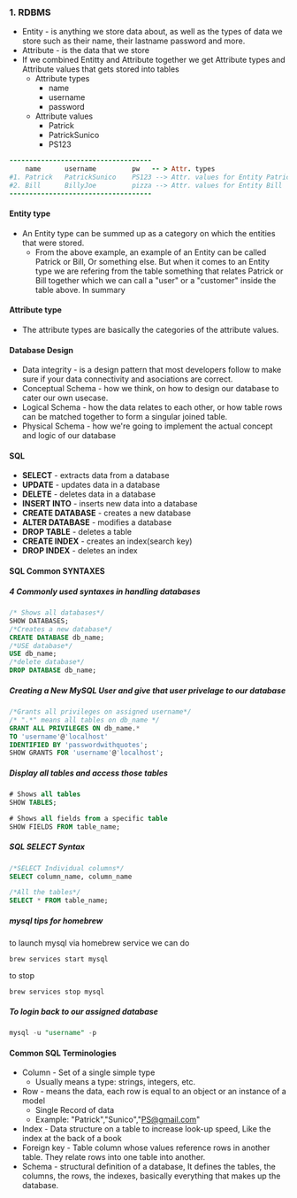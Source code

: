 

### 1. RDBMS

* Entity - is anything we store data about, as well as the types of data we store such as their name, their lastname password and more.
* Attribute - is the data that we store
* If we combined Entitty and Attribute together we get Attribute types and Attribute values that gets stored into tables
  * Attribute types 
    * name
    * username
    * password 
  * Attribute values
    * Patrick
    * PatrickSunico
    * PS123

```ruby
------------------------------------
    name      username         pw   -- > Attr. types
#1. Patrick   PatrickSunico    PS123 --> Attr. values for Entity Patrick
#2. Bill      BillyJoe         pizza --> Attr. values for Entity Bill
------------------------------------
```

#### Entity type

*  An Entity type can be summed up as a category on which the entities that were stored.
   * From the above example, an example of an Entity can be called Patrick or Bill, Or something else. But when it comes to an Entity type we are refering from the table something that relates Patrick or Bill together which we can call a "user" or a "customer" inside the table above. In summary

#### Attribute type

* The attribute types are basically the categories of the attribute values.

#### Database Design

* Data integrity - is a design pattern that most developers follow to make sure if your data connectivity and asociations are correct.
* Conceptual Schema - how we think, on how to design our database to cater our own usecase.
* Logical Schema - how the data relates to each other, or how table rows can be matched together to form a singular joined table.
* Physical Schema - how we're going to implement the actual concept and logic of our database

#### SQL

* **SELECT** - extracts data from a database
* **UPDATE** - updates data in a database
* **DELETE** - deletes data in a database
* **INSERT INTO** - inserts new data into a database
* **CREATE DATABASE** - creates a new database
* **ALTER DATABASE** - modifies a database
* **DROP TABLE** - deletes a table 
* **CREATE INDEX** - creates an index(search key)
* **DROP INDEX** - deletes an index



#### SQL Common SYNTAXES

##### 4 Commonly used syntaxes in handling databases

```sql
/* Shows all databases*/
SHOW DATABASES;
/*Creates a new database*/
CREATE DATABASE db_name;
/*USE database*/
USE db_name;
/*delete database*/
DROP DATABASE db_name;
```

##### Creating a New MySQL User and give that user privelage to our database

```sql
/*Grants all privileges on assigned username*/
/* ".*" means all tables on db_name */
GRANT ALL PRIVILEGES ON db_name.*
TO 'username'@'localhost'
IDENTIFIED BY 'passwordwithquotes';
SHOW GRANTS FOR 'username'@'localhost';
```

##### Display all tables and access those tables

```sql
# Shows all tables
SHOW TABLES;

# Shows all fields from a specific table
SHOW FIELDS FROM table_name;
```

##### SQL SELECT Syntax

```sql
/*SELECT Individual columns*/
SELECT column_name, column_name

/*All the tables*/
SELECT * FROM table_name;
```

##### mysql tips for homebrew

to launch mysql via homebrew service we can do

```unix
brew services start mysql
```

to stop

```unix
brew services stop mysql
```

##### To login back to our assigned database

```sql
mysql -u "username" -p
```

#### Common SQL Terminologies

- Column - Set of a single simple type
  - Usually means a type: strings, integers, etc.
- Row - means the data, each row is equal to an object or an instance of a model
  - Single Record of data
  - Example: "Patrick","Sunico","PS@gmail.com"
- Index - Data structure on a table to increase look-up speed, Like the index at the back of a book
- Foreign key - Table column whose values reference rows in another table. They relate rows into one table into another.
- Schema - structural definition of a database, It defines the tables, the columns, the rows, the indexes, basically everything that makes up the database.




